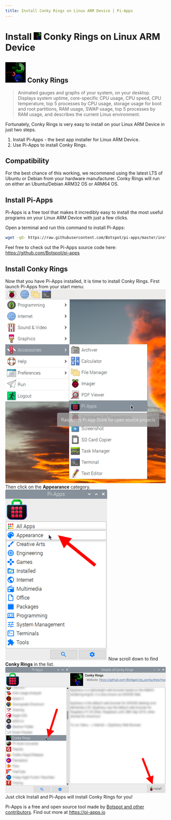```yaml
---
title: Install Conky Rings on Linux ARM Device | Pi-Apps
---
```

<div class="simple-install-content content">

# Install <img src="/img/app-icons/Conky Rings/icon-64.png" height=24> Conky Rings on Linux ARM Device

## <img src="/img/app-icons/Conky Rings/icon-64.png"> Conky Rings
> Animated gauges and graphs of your system, on your desktop.
> Displays system uptime, core-specific CPU usage, CPU speed, CPU temperature, top 5 processes by CPU usage, storage usage for boot and root partitions, RAM usage, SWAP usage, top 5 processes by RAM usage, and describes the current Linux environment.

Fortunately, Conky Rings is very easy to install on your Linux ARM Device in just two steps.
1. Install Pi-Apps - the best app installer for Linux ARM Device.
2. Use Pi-Apps to install Conky Rings.
</div>
<div class="simple-install-content content">

## Compatibility
For the best chance of this working, we recommend using the latest LTS of Ubuntu or Debian from your hardware manufacturer.
Conky Rings will run on either an Ubuntu/Debian ARM32 OS or ARM64 OS.
</div>
<div class="simple-install-content content">

## Install Pi-Apps

Pi-Apps is a free tool that makes it incredibly easy to install the most useful programs on your Linux ARM Device with just a few clicks.

Open a terminal and run this command to install Pi-Apps:
```bash
wget -qO- https://raw.githubusercontent.com/Botspot/pi-apps/master/install | bash
```
Feel free to check out the Pi-Apps source code here: https://github.com/Botspot/pi-apps
</div>
<div class="simple-install-content content">

## Install Conky Rings

Now that you have Pi-Apps installed, it is time to install Conky Rings.
First launch Pi-Apps from your start menu:
<img src="/img/start-menu.png">
Then click on the <b>Appearance</b> category.
<img src="/img/category-selections/Appearance.png">
Now scroll down to find <b>Conky Rings</b> in the list.
<img src="/img/app-icons/Conky Rings/app-selection.png">
Just click Install and Pi-Apps will install Conky Rings for you!
</div>
<div class="simple-install-content content">

Pi-Apps is a free and open source tool made by [Botspot and other contributors](/about/#contributors). Find out more at https://pi-apps.io
</div>
